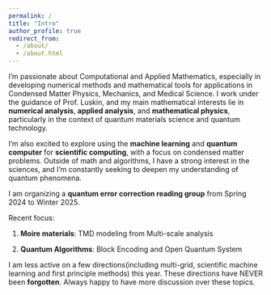 ```yaml
---
permalink: /
title: "Intro"
author_profile: true
redirect_from: 
  - /about/
  - /about.html
---
```

I’m passionate about Computational and Applied Mathematics, especially in developing numerical methods and mathematical tools for applications in Condensed Matter Physics, Mechanics, and Medical Science. I work under the guidance of Prof. Luskin, and my main mathematical interests lie in __numerical analysis__, __applied analysis__, and __mathematical physics__, particularly in the context of quantum materials science and quantum technology.

I’m also excited to explore using the __machine learning__ and __quantum computer__ for __scientific computing__, with a focus on condensed matter problems. Outside of math and algorithms, I have a strong interest in the sciences, and I’m constantly seeking to deepen my understanding of quantum phenomena.

I am organizing a __quantum error correction reading group__ from Spring 2024 to Winter 2025. 

Recent focus:

1. __Moire materials__: TMD modeling from Multi-scale analysis

2. __Quantum Algorithms__: Block Encoding and Open Quantum System

I am less active on a few directions(including multi-grid, scientific machine learning and first principle methods) this year. These directions have NEVER been __forgotten__. Always happy to have more discussion over these topics.




